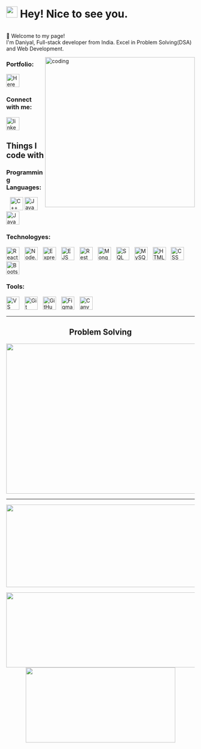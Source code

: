 

# <img src="https://emojis.slackmojis.com/emojis/images/1531849430/4246/blob-sunglasses.gif?1531849430" width="30"/> Hey! Nice to see you.

<div id="header" align="center">
  <img src="https://komarev.com/ghpvc/?username=Mohd-daniyal-ashraf&style=for-the-badge&color=orange" alt=""/>
</div>

👏 Welcome to my page! <br>
I'm Daniyal, Full-stack developer from India. 
Excel in Problem Solving(DSA) and Web Development.


<img align="right" alt="coding" width="400" src="https://img.etimg.com/thumb/width-1200,height-1200,imgsize-638053,resizemode-75,msid-84146083/prime/technology-and-startups/booting-up-developer-economy-how-tech-startups-are-helping-coders-build-and-test-software-faster.jpg">

<h3 align="left">Portfolio:</h3>
<a href="https://mohd-daniyal-ashraf.github.io/Daniyal-Portfolio/">
    <img
        src="https://img.shields.io/static/v1?message=Here&logo=rest&label=&color=6DB33F&logoColor=white&labelColor=&style=flat"
        height="35"
        alt="Here"
        style="margin-right: 10px"
      />
</a>


<h3 align="left">Connect with me:</h3>
<div align="left">
  <a href="https://www.linkedin.com/in/mohd-daniyal-ashraf/" target="_blank">
    <img src="https://img.shields.io/static/v1?message=LinkedIn&logo=linkedin&label=&color=0077B5&logoColor=white&labelColor=&style=flat" height="35" alt="linkedin logo"  />
  </a>
</div>

<h2>Things I code with</h2>
<h3>Programming Languages:</h3>
<p>
  <img src="https://img.shields.io/static/v1?message=C%2B%2B&logo=c%2B%2B&label=&color=00599C&logoColor=white&labelColor=&style=flat" height="35" alt="C++ badge" style="margin-left: 10px;" />
  <img src="https://img.shields.io/static/v1?message=Java&logo=java&label=&color=007396&logoColor=white&labelColor=&style=flat" height="35" alt="Java badge" />
  <img src="https://img.shields.io/static/v1?message=JavaScript&logo=javascript&label=&color=F7DF1E&logoColor=black&labelColor=&style=flat" height="35" alt="JavaScript badge" />
</p>

<h3>Technologyes:</h3>
<p>
  <img src="https://img.shields.io/static/v1?message=React.js&logo=react&label=&color=61DAFB&logoColor=white&labelColor=&style=flat" height="35" alt="React.js badge" style="margin-right: 10px;" />
  <img src="https://img.shields.io/static/v1?message=Node.js&logo=node.js&label=&color=339933&logoColor=white&labelColor=&style=flat" height="35" alt="Node.js badge" style="margin-right: 10px;" />
  <img src="https://img.shields.io/static/v1?message=Express.js&logo=express&label=&color=000000&logoColor=white&labelColor=&style=flat" height="35" alt="Express.js badge" style="margin-right: 10px;" />
  <img src="https://img.shields.io/static/v1?message=EJS&logo=ejs&label=&color=3CA3E2&logoColor=white&labelColor=&style=flat" height="35" alt="EJS badge" style="margin-right: 10px;" />
  <img src="https://img.shields.io/static/v1?message=Rest+API&logo=rest&label=&color=6DB33F&logoColor=white&labelColor=&style=flat" height="35" alt="Rest API badge" style="margin-right: 10px;" />
  <img src="https://img.shields.io/static/v1?message=MongoDB&logo=mongodb&label=&color=47A248&logoColor=white&labelColor=&style=flat" height="35" alt="MongoDB badge" style="margin-right: 10px;" />
  <img src="https://img.shields.io/static/v1?message=SQL&logo=sql&label=&color=003B57&logoColor=white&labelColor=&style=flat" height="35" alt="SQL badge" style="margin-right: 10px;" />
  <img src="https://img.shields.io/static/v1?message=MySQL&logo=mysql&label=&color=4479A1&logoColor=white&labelColor=&style=flat" height="35" alt="MySQL badge" style="margin-right: 10px;" />
  <img src="https://img.shields.io/static/v1?message=HTML5&logo=html5&label=&color=E34F26&logoColor=white&labelColor=&style=flat" height="35" alt="HTML5 badge" style="margin-right: 10px;" />
  <img src="https://img.shields.io/static/v1?message=CSS&logo=css3&label=&color=1572B6&logoColor=white&labelColor=&style=flat" height="35" alt="CSS badge" style="margin-right: 10px;" />
  <img src="https://img.shields.io/static/v1?message=Bootstrap&logo=bootstrap&label=&color=563D7C&logoColor=white&labelColor=&style=flat" height="35" alt="Bootstrap badge" style="margin-right: 10px;" />
</p>

<h3>Tools:</h3>
<p>
  <img src="https://img.shields.io/static/v1?message=VS+Code&logo=visual-studio-code&label=&color=007ACC&logoColor=white&labelColor=&style=flat" height="35" alt="VS Code badge" style="margin-right: 10px;" />
  <img src="https://img.shields.io/static/v1?message=Git&logo=git&label=&color=F05032&logoColor=white&labelColor=&style=flat" height="35" alt="Git badge" style="margin-right: 10px;" />
  <img src="https://img.shields.io/static/v1?message=GitHub&logo=github&label=&color=181717&logoColor=white&labelColor=&style=flat" height="35" alt="GitHub badge" style="margin-right: 10px;" />
  <img src="https://img.shields.io/static/v1?message=Figma&logo=figma&label=&color=F24E1E&logoColor=white&labelColor=&style=flat" height="35" alt="Figma badge" style="margin-right: 10px;" />
  <img src="https://img.shields.io/static/v1?message=Canva&logo=canva&label=&color=00C4CC&logoColor=white&labelColor=&style=flat" height="35" alt="Canva badge" style="margin-right: 10px;" />
</p>

---
<h2 align="center">Problem Solving</h2>
<p align="center">
  <img width="1000" height="400" src="https://leetcard.jacoblin.cool/Daniyal_?ext=contest">
</p>

---
<p align="center">
  <img width="800" height="220" src="https://streak-stats.demolab.com?user=Mohd-daniyal-ashraf&theme=highcontrast&hide_border=true&border_radius=5&card_width=800">
</p>



<p align="center">
  <img width="600" height="200" src="https://github-readme-stats.vercel.app/api?username=Mohd-daniyal-ashraf&show_icons=true&theme=vision-friendly-dark">
  <img width="400" height="200" src="https://github-readme-stats.vercel.app/api/top-langs/?username=Mohd-daniyal-ashraf&size_weight=0.15&count_weight=0.5&layout=compact&theme=vision-friendly-dark">
</p>





